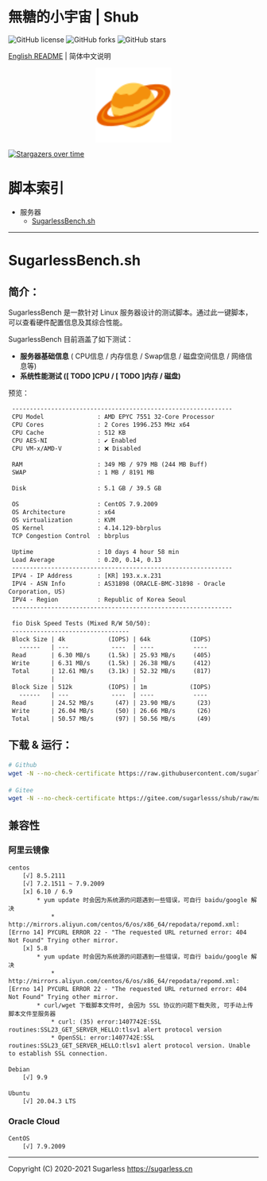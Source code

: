 # 無糖的小宇宙 | Shub

![GitHub license](https://img.shields.io/github/license/sugarlesss/shub)
![GitHub forks](https://img.shields.io/github/forks/sugarlesss/shub)
![GitHub stars](https://img.shields.io/github/stars/sugarlesss/shub)

[English README](https://github.com/sugarlesss/shub/blob/main/README.md) | 简体中文说明

<div align="center">
    <img src="./sugarless.svg" width="30%" height="30%" align="center">
</div>

[![Stargazers over time](https://starchart.cc/sugarlesss/shub.svg)](https://starchart.cc/sugarlesss/shub)

# 脚本索引

* 服务器
  * [SugarlessBench.sh](#SugarlessBenchsh)

---

# SugarlessBench.sh

## 简介：

SugarlessBench 是一款针对 Linux 服务器设计的测试脚本。通过此一键脚本，可以查看硬件配置信息及其综合性能。

SugarlessBench 目前涵盖了如下测试：

- **服务器基础信息** ( CPU信息 / 内存信息 / Swap信息 / 磁盘空间信息 / 网络信息等)
- **系统性能测试 ([ TODO ]CPU / [ TODO ]内存 / 磁盘)**

预览：

```
 -------------------------------------------------------------- 
 CPU Model               : AMD EPYC 7551 32-Core Processor
 CPU Cores               : 2 Cores 1996.253 MHz x64
 CPU Cache               : 512 KB 
 CPU AES-NI              : ✔ Enabled
 CPU VM-x/AMD-V          : ❌ Disabled

 RAM                     : 349 MB / 979 MB (244 MB Buff)
 SWAP                    : 1 MB / 8191 MB

 Disk                    : 5.1 GB / 39.5 GB 

 OS                      : CentOS 7.9.2009
 OS Architecture         : x64
 OS virtualization       : KVM
 OS Kernel               : 4.14.129-bbrplus
 TCP Congestion Control  : bbrplus

 Uptime                  : 10 days 4 hour 58 min
 Load Average            : 0.20, 0.14, 0.13
 -------------------------------------------------------------- 
 IPV4 - IP Address       : [KR] 193.x.x.231
 IPV4 - ASN Info         : AS31898 (ORACLE-BMC-31898 - Oracle Corporation, US)
 IPV4 - Region           : Republic of Korea Seoul 
 -------------------------------------------------------------- 

 fio Disk Speed Tests (Mixed R/W 50/50):
 ---------------------------------
 Block Size | 4k            (IOPS) | 64k           (IOPS)
   ------   | ---            ----  | ----           ---- 
 Read       | 6.30 MB/s     (1.5k) | 25.93 MB/s     (405)
 Write      | 6.31 MB/s     (1.5k) | 26.38 MB/s     (412)
 Total      | 12.61 MB/s    (3.1k) | 52.32 MB/s     (817)
            |                      |                     
 Block Size | 512k          (IOPS) | 1m            (IOPS)
   ------   | ---            ----  | ----           ---- 
 Read       | 24.52 MB/s      (47) | 23.90 MB/s      (23)
 Write      | 26.04 MB/s      (50) | 26.66 MB/s      (26)
 Total      | 50.57 MB/s      (97) | 50.56 MB/s      (49)
```



## 下载 & 运行：

```bash
# Github
wget -N --no-check-certificate https://raw.githubusercontent.com/sugarlesss/shub/main/SugarlessBench/SugarlessBench.sh && chmod +x SugarlessBench.sh && bash SugarlessBench.sh fast

# Gitee
wget -N --no-check-certificate https://gitee.com/sugarlesss/shub/raw/main/SugarlessBench/SugarlessBench.sh && chmod +x SugarlessBench.sh && bash SugarlessBench.sh fast
```

## 兼容性

### 阿里云镜像

```
centos
	[√] 8.5.2111
	[√] 7.2.1511 ~ 7.9.2009
	[x] 6.10 / 6.9
		* yum update 时会因为系统源的问题遇到一些错误，可自行 baidu/google 解决
			* http://mirrors.aliyun.com/centos/6/os/x86_64/repodata/repomd.xml: [Errno 14] PYCURL ERROR 22 - "The requested URL returned error: 404 Not Found" Trying other mirror.
	[x] 5.8
		* yum update 时会因为系统源的问题遇到一些错误，可自行 baidu/google 解决
			* http://mirrors.aliyun.com/centos/6/os/x86_64/repodata/repomd.xml: [Errno 14] PYCURL ERROR 22 - "The requested URL returned error: 404 Not Found" Trying other mirror.
		* curl/wget 下载脚本文件时, 会因为 SSL 协议的问题下载失败, 可手动上传脚本文件至服务器
			* curl: (35) error:1407742E:SSL routines:SSL23_GET_SERVER_HELLO:tlsv1 alert protocol version
			* OpenSSL: error:1407742E:SSL routines:SSL23_GET_SERVER_HELLO:tlsv1 alert protocol version. Unable to establish SSL connection.

Debian
	[√] 9.9

Ubuntu
	[√] 20.04.3 LTS
```

### Oracle Cloud

```
CentOS
	[√] 7.9.2009
```



---
Copyright (C) 2020-2021 Sugarless <https://sugarless.cn>
